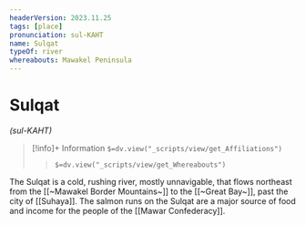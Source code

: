 ```yaml
---
headerVersion: 2023.11.25
tags: [place]
pronunciation: sul-KAHT
name: Sulqat
typeOf: river
whereabouts: Mawakel Peninsula
---
```

# Sulqat
*(sul-KAHT)*
>[!info]+ Information
> `$=dv.view("_scripts/view/get_Affiliations")`
>> `$=dv.view("_scripts/view/get_Whereabouts")`

The Sulqat is a cold, rushing river, mostly unnavigable, that flows northeast from the [[~Mawakel Border Mountains~]] to the [[~Great Bay~]], past the city of [[Suhaya]]. The salmon runs on the Sulqat are a major source of food and income for the people of the [[Mawar Confederacy]]. 